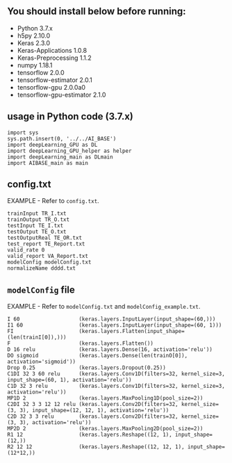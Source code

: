 ## You should install below before running:
 * Python 3.7.x
 * h5py 2.10.0
 * Keras 2.3.0
 * Keras-Applications 1.0.8
 * Keras-Preprocessing 1.1.2
 * numpy 1.18.1
 * tensorflow 2.0.0
 * tensorflow-estimator 2.0.1
 * tensorflow-gpu 2.0.0a0
 * tensorflow-gpu-estimator 2.1.0

## usage in Python code (3.7.x)
```
import sys
sys.path.insert(0, '../../AI_BASE')
import deepLearning_GPU as DL
import deepLearning_GPU_helper as helper
import deepLearning_main as DLmain
import AIBASE_main as main
```

## config.txt
EXAMPLE - Refer to ```config.txt```.
```
trainInput TR_I.txt
trainOutput TR_O.txt
testInput TE_I.txt
testOutput TE_O.txt
testOutputReal TE_OR.txt
test_report TE_Report.txt
valid_rate 0
valid_report VA_Report.txt
modelConfig modelConfig.txt
normalizeName dddd.txt
```

## ```modelConfig``` file
EXAMPLE - Refer to ```modelConfig.txt``` and ```modelConfig_example.txt```.
```
I 60                   (keras.layers.InputLayer(input_shape=(60,)))
I1 60                  (keras.layers.InputLayer(input_shape=(60, 1)))
FI                     (keras.layers.Flatten(input_shape=(len(trainI[0]),)))
F                      (keras.layers.Flatten())
D 16 relu              (keras.layers.Dense(16, activation='relu'))
DO sigmoid             (keras.layers.Dense(len(trainO[0]), activation='sigmoid'))
Drop 0.25              (keras.layers.Dropout(0.25))
C1DI 32 3 60 relu      (keras.layers.Conv1D(filters=32, kernel_size=3, input_shape=(60, 1), activation='relu'))
C1D 32 3 relu          (keras.layers.Conv1D(filters=32, kernel_size=3, activation='relu'))
MP1D 2                 (keras.layers.MaxPooling1D(pool_size=2))
C2DI 32 3 3 12 12 relu (keras.layers.Conv2D(filters=32, kernel_size=(3, 3), input_shape=(12, 12, 1), activation='relu'))
C2D 32 3 3 relu        (keras.layers.Conv2D(filters=32, kernel_size=(3, 3), activation='relu'))
MP2D 2                 (keras.layers.MaxPooling2D(pool_size=2))
R1 12                  (keras.layers.Reshape((12, 1), input_shape=(12,))
R2 12 12               (keras.layers.Reshape((12, 12, 1), input_shape=(12*12,))
